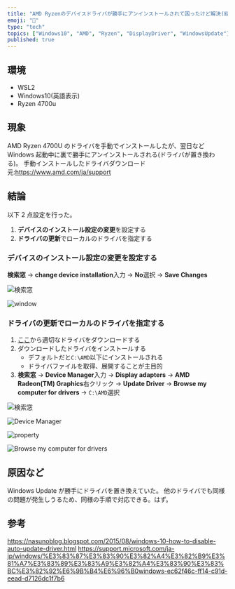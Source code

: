 ```yaml
---
title: "AMD Ryzenのデバイスドライバが勝手にアンインストールされて困ったけど解決(経過観察中)した話"
emoji: "🤖"
type: "tech"
topics: ["Windows10", "AMD", "Ryzen", "DisplayDriver", "WindowsUpdate"]
published: true
---
```


## 環境

- WSL2
- Windows10(英語表示)
- Ryzen 4700u

## 現象

AMD Ryzen 4700U のドライバを手動でインストールしたが、翌日など Windows 起動中に裏で勝手にアンインストールされる(ドライバが置き換わる)。
手動インストールしたドライバダウンロード元:<https://www.amd.com/ja/support>

## 結論

以下 2 点設定を行った。

1. **デバイスのインストール設定の変更**を設定する
2. **ドライバの更新**でローカルのドライバを指定する

### **デバイスのインストール設定の変更**を設定する

**検索窓** -> **change device installation**入力 -> **No**選択 -> **Save Changes**

![検索窓](https://storage.googleapis.com/zenn-user-upload/69b072ad9311-20220221.png)

![window](https://storage.googleapis.com/zenn-user-upload/f039966213d4-20220221.png)

### **ドライバの更新**でローカルのドライバを指定する

1. [ここ](https://www.amd.com/ja/support)から適切なドライバをダウンロードする
2. ダウンロードしたドライバをインストールする
   - デフォルトだと`C:\AMD`以下にインストールされる
   - ドライバファイルを取得、展開することが主目的
3. **検索窓** -> **Device Manager**入力 -> **Display adapters** -> **AMD Radeon(TM) Graphics**右クリック -> **Update Driver** -> **Browse my computer for drivers** -> `C:\AMD`選択

![検索窓](https://storage.googleapis.com/zenn-user-upload/4e4de967eb24-20220221.png)

![Device Manager](https://storage.googleapis.com/zenn-user-upload/0522924d6034-20220221.png)

![property](https://storage.googleapis.com/zenn-user-upload/25d88e464157-20220221.png)

![Browse my computer for drivers](https://storage.googleapis.com/zenn-user-upload/dcbb35fdd185-20220221.png)

## 原因など

Windows Update が勝手にドライバを置き換えていた。
他のドライバでも同様の問題が発生しうるため、同様の手順で対応できる。はず。

## 参考

<https://nasunoblog.blogspot.com/2015/08/windows-10-how-to-disable-auto-update-driver.html>
<https://support.microsoft.com/ja-jp/windows/%E3%83%87%E3%83%90%E3%82%A4%E3%82%B9%E3%81%A7%E3%83%89%E3%83%A9%E3%82%A4%E3%83%90%E3%83%BC%E3%82%92%E6%9B%B4%E6%96%B0windows-ec62f46c-ff14-c91d-eead-d7126dc1f7b6>
